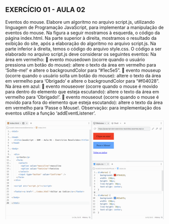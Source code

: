 ## EXERCÍCIO 01 - AULA 02

Eventos do mouse. Elabore um algoritmo no arquivo script.js, utilizando linguagem de
Programação JavaScript, para implementar a manipulação de eventos do mouse.
Na figura a seguir mostramos à esquerda, o código da página index.html. Na parte superior
à direita, mostramos o resultado da exibição do site, após a elaboração do algoritmo no
arquivo script.js. Na parte inferior à direita, temos o código do arquivo style.css.
O código a ser elaborado no arquivo script.js deve considerar os seguintes eventos:
Na área em vermelho:
 evento mousedown (ocorre quando o usuário pressiona um botão do mouse): altere
o texto da área em vermelho para ‘Solte-me!’ e altere o backgroundColor para
“#1ec5e5”.
 evento mouseup (ocorre quando o usuário solta um botão do mouse): altere o texto
da área em vermelho para ‘Obrigado’ e altere o backgroundColor para “#f04028”.
Na área em azul:
 evento mouseover (ocorre quando o mouse é movido para dentro do elemento que
esteja escutando): altere o texto da área em vermelho para ‘Obrigado!’.
 evento mouseout (ocorre quando o mouse é movido para fora do elemento que
esteja escutando): altere o texto da área em vermelho para ‘Passe o Mouse!.
Observação: para implementação dos eventos utilize a função ‘addEventListener’.

![Exercício 02](/img/002.png)
